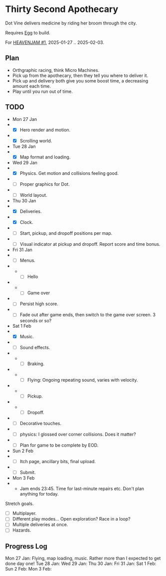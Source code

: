 # Thirty Second Apothecary

Dot Vine delivers medicine by riding her broom through the city.

Requires [Egg](https://github.com/aksommerville/egg) to build.

For [HEAVENJAM #1](https://itch.io/jam/heavenjam-1), 2025-01-27 .. 2025-02-03.

## Plan

- Orthgraphic racing, think Micro Machines.
- Pick up from the apothecary, then they tell you where to deliver it.
- Pick up and delivery both give you some boost time, a decreasing amount each time.
- Play until you run out of time.

## TODO

- Mon 27 Jan
- - [x] Hero render and motion.
- - [x] Scrolling world.
- Tue 28 Jan
- - [x] Map format and loading.
- Wed 29 Jan
- - [x] Physics. Get motion and collisions feeling good.
- - [ ] Proper graphics for Dot.
- - [ ] World layout.
- Thu 30 Jan
- - [x] Deliveries.
- - [x] Clock.
- - [ ] Start, pickup, and dropoff positions per map.
- - [ ] Visual indicator at pickup and dropoff. Report score and time bonus.
- Fri 31 Jan
- - [ ] Menus.
- - - [ ] Hello
- - - [ ] Game over
- - [ ] Persist high score.
- - [ ] Fade out after game ends, then switch to the game over screen. 3 seconds or so?
- Sat 1 Feb
- - [x] Music.
- - [ ] Sound effects.
- - - [ ] Braking.
- - - [ ] Flying: Ongoing repeating sound, varies with velocity.
- - - [ ] Pickup.
- - - [ ] Dropoff.
- - [ ] Decorative touches.
- - [ ] physics: I glossed over corner collisions. Does it matter?
- - [ ] Plan for game to be complete by EOD.
- Sun 2 Feb
- - [ ] Itch page, ancillary bits, final upload.
- - [ ] Submit.
- Mon 3 Feb
- - Jam ends 23:45. Time for last-minute repairs etc. Don't plan anything for today.

Stretch goals.
- [ ] Multiplayer.
- [ ] Different play modes... Open exploration? Race in a loop?
- [ ] Multiple deliveries at once.
- [ ] Hazards.

## Progress Log

Mon 27 Jan: Flying, map loading, music. Rather more than I expected to get done day one!
Tue 28 Jan: 
Wed 29 Jan: 
Thu 30 Jan: 
Fri 31 Jan: 
Sat 1 Feb: 
Sun 2 Feb: 
Mon 3 Feb: 
